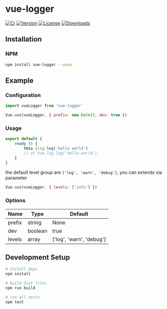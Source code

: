 # vue-logger
[![Ci](https://img.shields.io/circleci/project/github/Lluvio/vue-logger.svg)](https://circleci.com/gh/Lluvio/vue-logger) [![Version](https://img.shields.io/npm/v/vue-logger.svg)](https://www.npmjs.com/package/vue-logger) [![License](https://img.shields.io/npm/l/vue-logger.svg)](https://www.npmjs.com/package/vue-logger) [![Downloads](https://img.shields.io/npm/dm/vue-logger.svg)](https://www.npmjs.com/package/vue-logger)


## Installation

### NPM

```bash
npm install vue-logger --save
```

## Example

### Configuration

```js
import vueLogger from 'vue-logger'

Vue.use(vueLogger, { prefix: new Date(), dev: true })
```

### Usage

```js
export default {
	ready () {
		this.$log.log('hello world')
		// or Vue.log.log('hello world')
	}
}
```

the default level group are `['log', 'warn', 'debug']`, you can extends via parameter

```js
Vue.use(vueLogger, { levels: ['info'] })
```

### Options

|Name|Type|Default|
|---|----|-----|
|prefix|string|None|
|dev|boolean|true|
|levels|array|['log', 'warn', 'debug']|

## Development Setup

```bash
# install deps
npm install

# build dist files
npm run build

# run all tests
npm test
```
